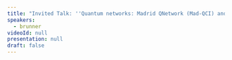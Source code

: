 ```yaml
---
title: "Invited Talk: ''Quantum networks: Madrid QNetwork (Mad-QCI) and EuroQCI''"
speakers:
  - brunner
videoId: null
presentation: null
draft: false
---
```


<!-- fields to use above: -->
<!-- videoId: "Vfl9pPh6ipI" -->
<!-- presentation: "/slides/invited-MargaridaPereira.pdf" -->
